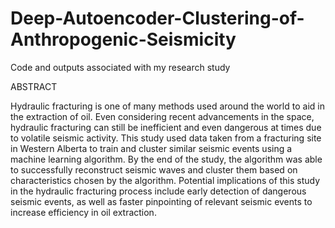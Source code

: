 # Deep-Autoencoder-Clustering-of-Anthropogenic-Seismicity
Code and outputs associated with my research study

ABSTRACT

Hydraulic fracturing is one of many methods used around the world to aid in the extraction of oil. Even considering recent advancements in the space, hydraulic fracturing can still be inefficient and even dangerous at times due to volatile seismic activity. This study used data taken from a fracturing site in Western Alberta to train and cluster similar seismic events using a machine learning algorithm. By the end of the study, the algorithm was able to successfully reconstruct seismic waves and cluster them based on characteristics chosen by the algorithm. Potential implications of this study in the hydraulic fracturing process include early detection of dangerous seismic events, as well as faster pinpointing of relevant seismic events to increase efficiency in oil extraction.

